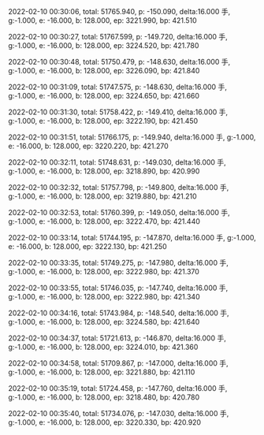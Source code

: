2022-02-10 00:30:06, total: 51765.940, p: -150.090, delta:16.000 手, g:-1.000, e: -16.000, b: 128.000, ep: 3221.990, bp: 421.510

2022-02-10 00:30:27, total: 51767.599, p: -149.720, delta:16.000 手, g:-1.000, e: -16.000, b: 128.000, ep: 3224.520, bp: 421.780

2022-02-10 00:30:48, total: 51750.479, p: -148.630, delta:16.000 手, g:-1.000, e: -16.000, b: 128.000, ep: 3226.090, bp: 421.840

2022-02-10 00:31:09, total: 51747.575, p: -148.630, delta:16.000 手, g:-1.000, e: -16.000, b: 128.000, ep: 3224.650, bp: 421.660

2022-02-10 00:31:30, total: 51758.422, p: -149.410, delta:16.000 手, g:-1.000, e: -16.000, b: 128.000, ep: 3222.190, bp: 421.450

2022-02-10 00:31:51, total: 51766.175, p: -149.940, delta:16.000 手, g:-1.000, e: -16.000, b: 128.000, ep: 3220.220, bp: 421.270

2022-02-10 00:32:11, total: 51748.631, p: -149.030, delta:16.000 手, g:-1.000, e: -16.000, b: 128.000, ep: 3218.890, bp: 420.990

2022-02-10 00:32:32, total: 51757.798, p: -149.800, delta:16.000 手, g:-1.000, e: -16.000, b: 128.000, ep: 3219.880, bp: 421.210

2022-02-10 00:32:53, total: 51760.399, p: -149.050, delta:16.000 手, g:-1.000, e: -16.000, b: 128.000, ep: 3222.470, bp: 421.440

2022-02-10 00:33:14, total: 51744.195, p: -147.870, delta:16.000 手, g:-1.000, e: -16.000, b: 128.000, ep: 3222.130, bp: 421.250

2022-02-10 00:33:35, total: 51749.275, p: -147.980, delta:16.000 手, g:-1.000, e: -16.000, b: 128.000, ep: 3222.980, bp: 421.370

2022-02-10 00:33:55, total: 51746.035, p: -147.740, delta:16.000 手, g:-1.000, e: -16.000, b: 128.000, ep: 3222.980, bp: 421.340

2022-02-10 00:34:16, total: 51743.984, p: -148.540, delta:16.000 手, g:-1.000, e: -16.000, b: 128.000, ep: 3224.580, bp: 421.640

2022-02-10 00:34:37, total: 51721.613, p: -146.870, delta:16.000 手, g:-1.000, e: -16.000, b: 128.000, ep: 3224.010, bp: 421.360

2022-02-10 00:34:58, total: 51709.867, p: -147.000, delta:16.000 手, g:-1.000, e: -16.000, b: 128.000, ep: 3221.880, bp: 421.110

2022-02-10 00:35:19, total: 51724.458, p: -147.760, delta:16.000 手, g:-1.000, e: -16.000, b: 128.000, ep: 3218.480, bp: 420.780

2022-02-10 00:35:40, total: 51734.076, p: -147.030, delta:16.000 手, g:-1.000, e: -16.000, b: 128.000, ep: 3220.330, bp: 420.920